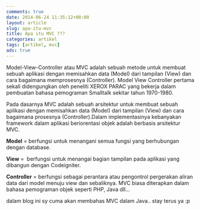 ```yaml
---
comments: true
date: 2014-06-24 11:35:12+00:00
layout: article
slug: apa-itu-mvc
title: Apa itu MVC ???
categories: artikel
tags: [artikel, mvc]
ads: true
---
```



Model-View-Controller atau MVC adalah sebuah metode untuk membuat sebuah aplikasi dengan memisahkan data (Model) dari tampilan (View) dan cara bagaimana memprosesnya (Controller). Model View Controller pertama sekali didengungkan oleh peneliti XEROX PARAC yang bekerja dalam pembuatan bahasa pemograman Smalltalk sekitar tahun 1970-1980.

Pada dasarnya MVC adalah sebuah arsitektur untuk membuat sebuah aplikasi dengan memisahkan data (Model) dari tampilan (View) dan cara bagaimana prosesnya (Controller).Dalam implementasinya kebanyakan framework dalam aplikasi beriorentasi objek adalah berbasis arsitektur MVC.

**Model** = berfungsi untuk menangani semua fungsi yang berhubungan dengan database.

**View** =  berfungsi untuk menangai bagian tampilan pada aplikasi yang dibangun dengan Codeigniter.

**Controller** = berfungsi sebagai perantara atau pengontrol pergerakan aliran data dari model menuju view dan sebaliknya.
MVC biasa diterapkan dalam bahasa pemograman objek seperti PHP, Java dll…

dalam blog ini sy cuma akan membahas MVC dalam Java.. stay terus ya :p
